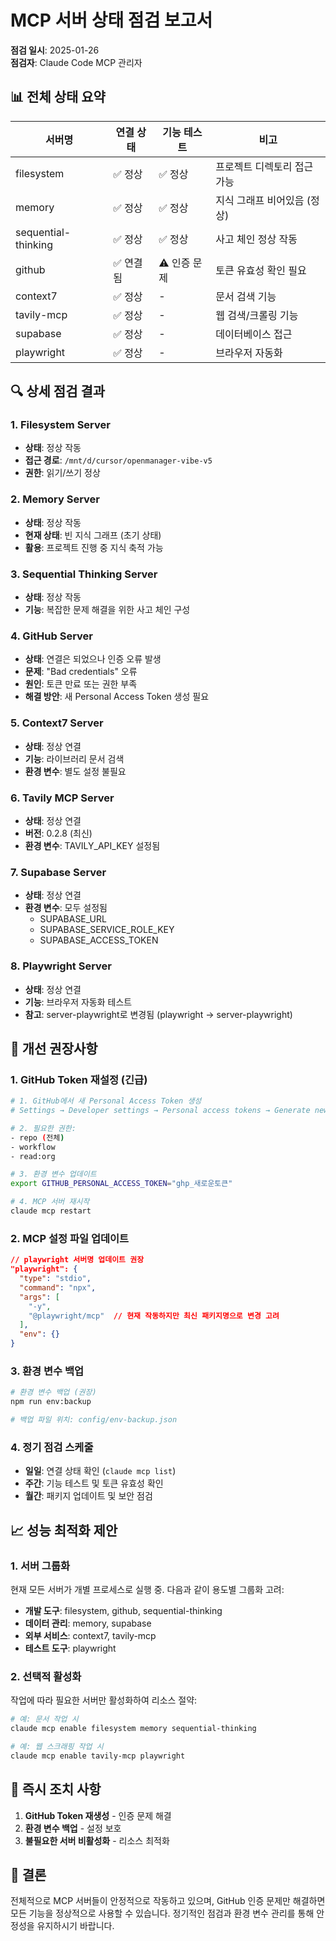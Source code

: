 # MCP 서버 상태 점검 보고서

**점검 일시**: 2025-01-26  
**점검자**: Claude Code MCP 관리자

## 📊 전체 상태 요약

| 서버명              | 연결 상태 | 기능 테스트  | 비고                        |
| ------------------- | --------- | ------------ | --------------------------- |
| filesystem          | ✅ 정상   | ✅ 정상      | 프로젝트 디렉토리 접근 가능 |
| memory              | ✅ 정상   | ✅ 정상      | 지식 그래프 비어있음 (정상) |
| sequential-thinking | ✅ 정상   | ✅ 정상      | 사고 체인 정상 작동         |
| github              | ✅ 연결됨 | ⚠️ 인증 문제 | 토큰 유효성 확인 필요       |
| context7            | ✅ 정상   | -            | 문서 검색 기능              |
| tavily-mcp          | ✅ 정상   | -            | 웹 검색/크롤링 기능         |
| supabase            | ✅ 정상   | -            | 데이터베이스 접근           |
| playwright          | ✅ 정상   | -            | 브라우저 자동화             |

## 🔍 상세 점검 결과

### 1. **Filesystem Server**

- **상태**: 정상 작동
- **접근 경로**: `/mnt/d/cursor/openmanager-vibe-v5`
- **권한**: 읽기/쓰기 정상

### 2. **Memory Server**

- **상태**: 정상 작동
- **현재 상태**: 빈 지식 그래프 (초기 상태)
- **활용**: 프로젝트 진행 중 지식 축적 가능

### 3. **Sequential Thinking Server**

- **상태**: 정상 작동
- **기능**: 복잡한 문제 해결을 위한 사고 체인 구성

### 4. **GitHub Server**

- **상태**: 연결은 되었으나 인증 오류 발생
- **문제**: "Bad credentials" 오류
- **원인**: 토큰 만료 또는 권한 부족
- **해결 방안**: 새 Personal Access Token 생성 필요

### 5. **Context7 Server**

- **상태**: 정상 연결
- **기능**: 라이브러리 문서 검색
- **환경 변수**: 별도 설정 불필요

### 6. **Tavily MCP Server**

- **상태**: 정상 연결
- **버전**: 0.2.8 (최신)
- **환경 변수**: TAVILY_API_KEY 설정됨

### 7. **Supabase Server**

- **상태**: 정상 연결
- **환경 변수**: 모두 설정됨
  - SUPABASE_URL
  - SUPABASE_SERVICE_ROLE_KEY
  - SUPABASE_ACCESS_TOKEN

### 8. **Playwright Server**

- **상태**: 정상 연결
- **기능**: 브라우저 자동화 테스트
- **참고**: server-playwright로 변경됨 (playwright → server-playwright)

## 🔧 개선 권장사항

### 1. **GitHub Token 재설정** (긴급)

```bash
# 1. GitHub에서 새 Personal Access Token 생성
# Settings → Developer settings → Personal access tokens → Generate new token

# 2. 필요한 권한:
- repo (전체)
- workflow
- read:org

# 3. 환경 변수 업데이트
export GITHUB_PERSONAL_ACCESS_TOKEN="ghp_새로운토큰"

# 4. MCP 서버 재시작
claude mcp restart
```

### 2. **MCP 설정 파일 업데이트**

```json
// playwright 서버명 업데이트 권장
"playwright": {
  "type": "stdio",
  "command": "npx",
  "args": [
    "-y",
    "@playwright/mcp"  // 현재 작동하지만 최신 패키지명으로 변경 고려
  ],
  "env": {}
}
```

### 3. **환경 변수 백업**

```bash
# 환경 변수 백업 (권장)
npm run env:backup

# 백업 파일 위치: config/env-backup.json
```

### 4. **정기 점검 스케줄**

- **일일**: 연결 상태 확인 (`claude mcp list`)
- **주간**: 기능 테스트 및 토큰 유효성 확인
- **월간**: 패키지 업데이트 및 보안 점검

## 📈 성능 최적화 제안

### 1. **서버 그룹화**

현재 모든 서버가 개별 프로세스로 실행 중. 다음과 같이 용도별 그룹화 고려:

- **개발 도구**: filesystem, github, sequential-thinking
- **데이터 관리**: memory, supabase
- **외부 서비스**: context7, tavily-mcp
- **테스트 도구**: playwright

### 2. **선택적 활성화**

작업에 따라 필요한 서버만 활성화하여 리소스 절약:

```bash
# 예: 문서 작업 시
claude mcp enable filesystem memory sequential-thinking

# 예: 웹 스크래핑 작업 시
claude mcp enable tavily-mcp playwright
```

## 🎯 즉시 조치 사항

1. **GitHub Token 재생성** - 인증 문제 해결
2. **환경 변수 백업** - 설정 보호
3. **불필요한 서버 비활성화** - 리소스 최적화

## 📝 결론

전체적으로 MCP 서버들이 안정적으로 작동하고 있으며, GitHub 인증 문제만 해결하면 모든 기능을 정상적으로 사용할 수 있습니다. 정기적인 점검과 환경 변수 관리를 통해 안정성을 유지하시기 바랍니다.
